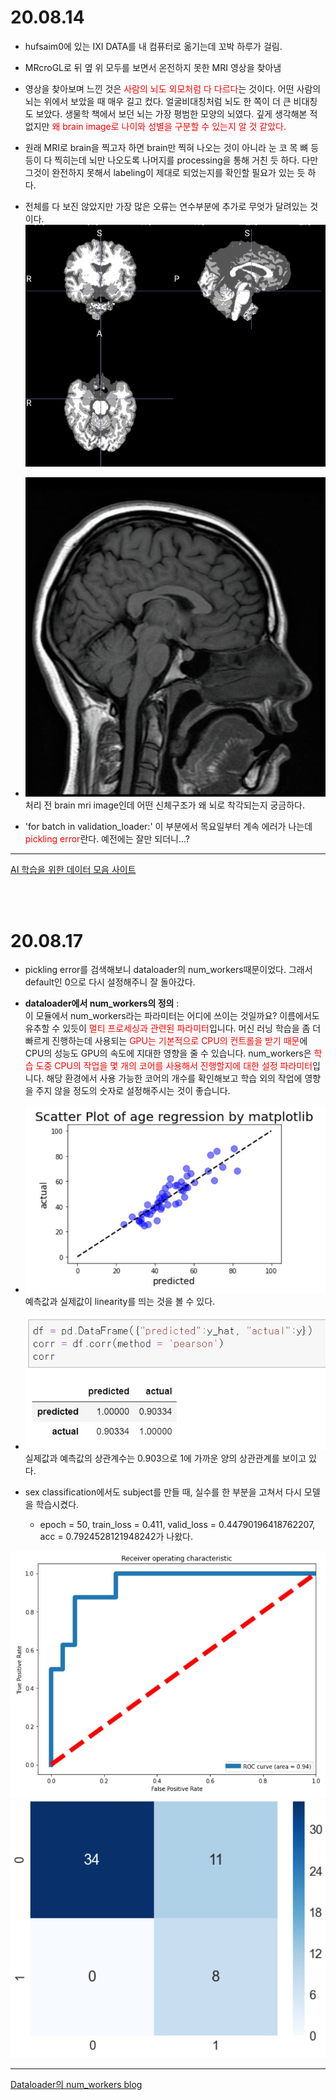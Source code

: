 # 20.08.14

- hufsaim0에 있는 IXI DATA를 내 컴퓨터로 옮기는데 꼬박 하루가 걸림.

- MRcroGL로 뒤 옆 위 모두를 보면서 온전하지 못한 MRI 영상을 찾아냄

- 영상을 찾아보며 느낀 것은 <span style="color:red">사람의 뇌도 외모처럼 다 다르다</span>는 것이다. 어떤 사람의 뇌는 위에서 보았을 때 매우 길고 컸다. 얼굴비대칭처럼 뇌도 한 쪽이 더 큰 비대칭도 보았다. 생물학 책에서 보던 뇌는 가장 평범한 모양의 뇌였다. 깊게 생각해본 적 없지만 <span style="color:red">왜 brain image로 나이와 성별을 구분할 수 있는지 알 것 같았다.

- 원래 MRI로 brain을 찍고자 하면 brain만 찍혀 나오는 것이 아니라 눈 코 목 뼈 등등이 다 찍히는데 뇌만 나오도록 나머지를 processing을 통해 거친 듯 하다. 다만 그것이 완전하지 못해서 labeling이 제대로 되었는지를 확인할 필요가 있는 듯 하다.

- 전체를 다 보진 않았지만 가장 많은 오류는 연수부분에 추가로 무엇가 달려있는 것이다. ![](2020-08-15-23-30-10.png) 

- ![](2020-08-15-23-27-30.png) 처리 전 brain mri image인데 어떤 신체구조가 왜 뇌로 착각되는지 궁금하다.

- 'for batch in validation_loader:' 이 부분에서 목요일부터 계속 에러가 나는데 <span style="color:red">pickling error</span>란다. 예전에는 잘만 되더니...?

---
 [AI 학습을 위한 데이터 모음 사이트](https://appen.com/)

</br></br>

# 20.08.17


- pickling error를 검색해보니 dataloader의 num_workers때문이었다. 그래서 default인 0으로 다시 설정해주니 잘 돌아갔다.

- **dataloader에서 num_workers의 정의** : </br>
이 모듈에서 num_workers라는 파라미터는 어디에 쓰이는 것일까요? 이름에서도 유추할 수 있듯이 <span style="color:red">멀티 프로세싱과 관련된 파라미터</span>입니다. 머신 러닝 학습을 좀 더 빠르게 진행하는데 사용되는 <span style="color:red">GPU는 기본적으로 CPU의 컨트롤을 받기 때문</span>에 CPU의 성능도 GPU의 속도에 지대한 영향을 줄 수 있습니다. num_workers은 <span style="color:red">학습 도중 CPU의 작업을 몇 개의 코어를 사용해서 진행할지에 대한 설정 파라미터</span>입니다. 해당 환경에서 사용 가능한 코어의 개수를 확인해보고 학습 외의 작업에 영향을 주지 않을 정도의 숫자로 설정해주시는 것이 좋습니다. 

- ![](2020-08-16-14-52-12.png)
예측값과 실제값이 linearity를 띄는 것을 볼 수 있다. 

- ![](2020-08-16-15-51-35.png)
실제값과 예측값의 상관계수는 0.903으로 1에 가까운 양의 상관관계를 보이고 있다.

- sex classification에서도 subject를 만들 때, 실수를 한 부분을 고쳐서 다시 모델을 학습시켰다. 

    - epoch = 50, train_loss = 0.411, valid_loss = 0.44790196418762207, 
    acc = 0.7924528121948242가 나왔다.

![](2020-08-16-23-04-13.png)![](2020-08-16-23-04-47.png)

---
[Dataloader의 num_workers blog](https://jybaek.tistory.com/799)